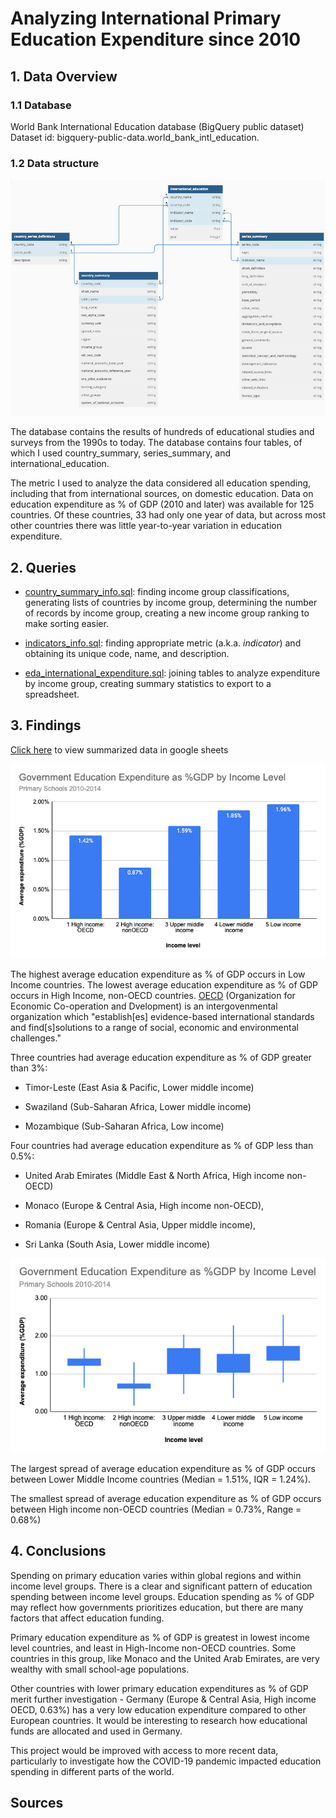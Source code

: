 # Analyzing International Primary Education Expenditure since 2010

## 1. Data Overview
### 1.1 Database
World Bank International Education database (BigQuery public dataset)
Dataset id: bigquery-public-data.world_bank_intl_education.

### 1.2 Data structure

![erd entity relationship diagram](erd_world_bank.png)

The database contains the results of hundreds of educational studies and surveys from the 1990s to today. The database contains four tables, of which I used country_summary, series_summary, and international_education.

The metric I used to analyze the data considered all education spending, including that from international sources, on domestic education. Data on education expenditure as % of GDP (2010 and later) was available for 125 countries. Of these countries, 33 had only one year of data, but across most other countries there was little year-to-year variation in education expenditure.

## 2. Queries
    
- [country_summary_info.sql](https://github.com/lfontanills/world-bank-education/blob/104a5098cf6e81dd8ef481edbb6253827714e0f2/country_summary_info.sql): finding income group classifications, generating lists of countries by income group, determining the number of records by income group, creating a new income group ranking to make sorting easier.

- [indicators_info.sql](https://github.com/lfontanills/world-bank-education/blob/104a5098cf6e81dd8ef481edbb6253827714e0f2/indicators_info.sql): finding appropriate metric (a.k.a. _indicator_) and obtaining its unique code, name, and description.

- [eda_international_expenditure.sql](https://github.com/lfontanills/world-bank-education/blob/104a5098cf6e81dd8ef481edbb6253827714e0f2/eda_international_expenditure.sql): joining tables to analyze expenditure by income group, creating summary statistics to export to a spreadsheet.
      

## 3. Findings

[Click here](https://docs.google.com/spreadsheets/d/1oEpFithaO01ZUOr5YsnYLGW-5p0qMJ65fumdGoLV560/edit?usp=sharing) to view summarized data in google sheets

![column chart](column_chart.png)
       
The highest average education expenditure as % of GDP occurs in Low Income countries.  The lowest average education expenditure as % of GDP occurs in High Income, non-OECD countries. [OECD](https://www.oecd.org/about/) (Organization for Economic Co-operation and Dvelopment) is an intergovenmental organization which "establish[es] evidence-based international standards and find[s]solutions to a range of social, economic and environmental challenges." 

Three countries had average education expenditure as % of GDP greater than 3%: 

- Timor-Leste (East Asia & Pacific, Lower middle income)

- Swaziland (Sub-Saharan Africa, Lower middle income)

- Mozambique (Sub-Saharan Africa, Low income)

Four countries had average education expenditure as % of GDP less than 0.5%:

- United Arab Emirates (Middle East & North Africa, High income non-OECD)

- Monaco (Europe & Central Asia, High income non-OECD),

- Romania (Europe & Central Asia, Upper middle income),

- Sri Lanka (South Asia, Lower middle income)

![box chart](box_chart.png)

The largest spread of average education expenditure as % of GDP occurs between Lower Middle Income countries (Median = 1.51%, IQR = 1.24%).

The smallest spread of average education expenditure as % of GDP occurs between High income non-OECD countries (Median = 0.73%, Range = 0.68%)

## 4. Conclusions

Spending on primary education varies within global regions and within income level groups. There is a clear and significant pattern of education spending between income level groups. Education spending as % of GDP may reflect how governments prioritizes education, but there are many factors that affect education funding.

Primary education expenditure as % of GDP is greatest in lowest income level countries, and least in High-Income non-OECD countries. Some countries in this group, like Monaco and the United Arab Emirates, are very wealthy with small school-age populations. 

Other countries with lower primary education expenditures as % of GDP merit further investigation - Germany (Europe & Central Asia, High income OECD, 0.63%) has a very low education expenditure compared to other European countries. It would be interesting to research how educational funds are allocated and used in Germany.
    
This project would be improved with access to more recent data, particularly to investigate how the COVID-19 pandemic impacted education spending in different parts of the world.

## Sources


